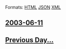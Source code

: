 
Formats: [HTML](2003/06/11/index.html)  [JSON](2003/06/11/index.json)  [XML](2003/06/11/index.xml)  

## [2003-06-11](/news/2003/06/11/index.md)

## [Previous Day...](/news/2003/06/10/index.md)

